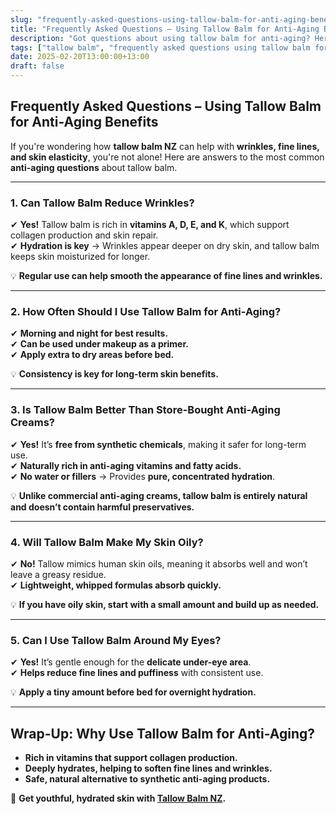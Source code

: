 ```yaml
---
slug: "frequently-asked-questions-using-tallow-balm-for-anti-aging-benefits"
title: "Frequently Asked Questions – Using Tallow Balm for Anti-Aging Benefits"
description: "Got questions about using tallow balm for anti-aging? Here are the most common FAQs, from how it helps wrinkles to how often to use it."
tags: ["tallow balm", "frequently asked questions using tallow balm for anti-aging benefits", "beef tallow for skin NZ"]
date: 2025-02-20T13:00:00+13:00
draft: false
---
```


## Frequently Asked Questions – Using Tallow Balm for Anti-Aging Benefits  

If you're wondering how **tallow balm NZ** can help with **wrinkles, fine lines, and skin elasticity**, you're not alone! Here are answers to the most common **anti-aging questions** about tallow balm.  

---

### **1. Can Tallow Balm Reduce Wrinkles?**  

✔ **Yes!** Tallow balm is rich in **vitamins A, D, E, and K**, which support collagen production and skin repair.  
✔ **Hydration is key** → Wrinkles appear deeper on dry skin, and tallow balm keeps skin moisturized for longer.  

💡 **Regular use can help smooth the appearance of fine lines and wrinkles.**  

---

### **2. How Often Should I Use Tallow Balm for Anti-Aging?**  

✔ **Morning and night for best results.**  
✔ **Can be used under makeup as a primer.**  
✔ **Apply extra to dry areas before bed.**  

💡 **Consistency is key for long-term skin benefits.**  

---

### **3. Is Tallow Balm Better Than Store-Bought Anti-Aging Creams?**  

✔ **Yes!** It’s **free from synthetic chemicals**, making it safer for long-term use.  
✔ **Naturally rich in anti-aging vitamins and fatty acids.**  
✔ **No water or fillers** → Provides **pure, concentrated hydration**.  

💡 **Unlike commercial anti-aging creams, tallow balm is entirely natural and doesn’t contain harmful preservatives.**  

---

### **4. Will Tallow Balm Make My Skin Oily?**  

✔ **No!** Tallow mimics human skin oils, meaning it absorbs well and won’t leave a greasy residue.  
✔ **Lightweight, whipped formulas absorb quickly.**  

💡 **If you have oily skin, start with a small amount and build up as needed.**  

---

### **5. Can I Use Tallow Balm Around My Eyes?**  

✔ **Yes!** It’s gentle enough for the **delicate under-eye area**.  
✔ **Helps reduce fine lines and puffiness** with consistent use.  

💡 **Apply a tiny amount before bed for overnight hydration.**  

---

## **Wrap-Up: Why Use Tallow Balm for Anti-Aging?**  

- **Rich in vitamins that support collagen production.**  
- **Deeply hydrates, helping to soften fine lines and wrinkles.**  
- **Safe, natural alternative to synthetic anti-aging products.**  

🔗 **Get youthful, hydrated skin with [Tallow Balm NZ](https://primalpantry.co.nz/shop/products/tallow-skin/).**

